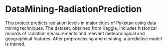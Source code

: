 # DataMining-RadiationPrediction
This project predicts radiation levels in major cities of Pakistan using data mining techniques. The dataset, obtained from Kaggle, includes historical records of radiation measurements and relevant meteorological and geographical features. After preprocessing and cleaning, a predictive model is trained. 
